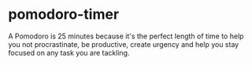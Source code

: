 # pomodoro-timer
A Pomodoro is 25 minutes because it's the perfect length of time to help you not procrastinate, be productive, create urgency and help you stay focused on any task you are tackling.
